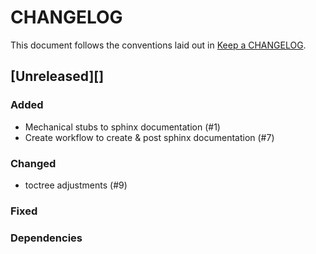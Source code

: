 # CHANGELOG

This document follows the conventions laid out in [Keep a CHANGELOG](https://keepachangelog.com/en/1.0.0).

## [Unreleased][]

### Added

- Mechanical stubs to sphinx documentation (#1)
- Create workflow to create & post sphinx documentation (#7)

### Changed

- toctree adjustments (#9)

### Fixed

### Dependencies
